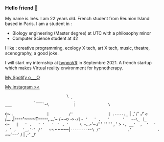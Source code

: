 ### Hello friend 👋

My name is Inès. I am 22 years old. French student from Reunion Island based in Paris.
I am a student in :

  - Biology engineering (Master degree) at UTC with a philosophy minor
  - Computer Science student at 42

I like : creative programming, ecology X tech, art X tech, music, theatre, scenography, a good joke.

I will start my internship at [hypnoVR](https://hypnovr.io/fr/?gclid=Cj0KCQjwkIGKBhCxARIsAINMioKoD03KJmLxb34SZ6heSA4E7ZoyXs8mtvNx-dNr_s_TlxFVoCKVn-EaAvCxEALw_wcB)
 in Septembre 2021. A french startup which makes Virtual reality environment for hypnotherapy.



[My Spotify o___O](https://open.spotify.com/playlist/6XsbO5nUAKYwEefKPPUZkh?si=4151e481d3a3496am)


[My instagram ><](https://www.instagram.com/nn33sy/)

                                \
                 .___             `.
    ___              `~\           |               \
  o~   `.               |         /'                |
.----._ `|             ,'       /'              _./'
`o     `\|___       __,|----'~~~~T-----,__  _,'~
      /~~o   `~>-/|~ '   ' ,   '      '   ~~\_
     |_      <~   |   ' ,   ' '   '  ' , '     \
       `-...-'~\./' '     '     '   '   '  , '  >
                 `-, __'  ,  '  '  , ' ,   '_,'-'
                   /'   `~~~~~~~|`--------~~\
                 /'            ,'            `.
          ~~`---'             /               |
                           ,-'              _/'
